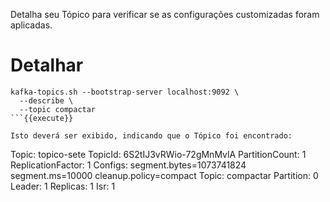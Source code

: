 Detalha seu Tópico para verificar se as configurações customizadas foram aplicadas.

# Detalhar

```
kafka-topics.sh --bootstrap-server localhost:9092 \
  --describe \
  --topic compactar
```{{execute}}

Isto deverá ser exibido, indicando que o Tópico foi encontrado:

```
Topic: topico-sete      TopicId: 6S2tIJ3vRWio-72gMnMvlA PartitionCount: 1       ReplicationFactor: 1    Configs: segment.bytes=1073741824 segment.ms=10000 cleanup.policy=compact
        Topic: compactar      Partition: 0    Leader: 1       Replicas: 1     Isr: 1
```